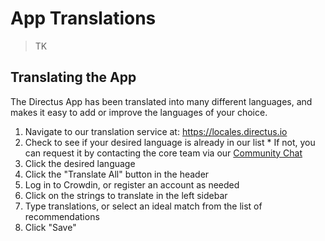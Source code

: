 # App Translations

> TK

## Translating the App

The Directus App has been translated into many different languages, and makes it easy to add or improve the languages of
your choice.

1. Navigate to our translation service at: https://locales.directus.io
2. Check to see if your desired language is already in our list \* If not, you can request it by contacting the core
   team via our [Community Chat](https://directus.chat)
3. Click the desired language
4. Click the "Translate All" button in the header
5. Log in to Crowdin, or register an account as needed
6. Click on the strings to translate in the left sidebar
7. Type translations, or select an ideal match from the list of recommendations
8. Click "Save"
